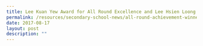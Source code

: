 ```yaml
---
title: Lee Kuan Yew Award for All Round Excellence and Lee Hsien Loong Award
permalink: /resources/secondary-school-news/all-round-achievement-winners/
date: 2017-08-17
layout: post
description: ""
---
```

